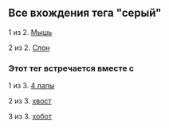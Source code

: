 ## Все вхождения тега "серый"


1 из 2. [Мышь](./2020-07-06_mouse.md)

2 из 2. [Слон](./2020-07-06_elephant.md)



### Этот тег встречается вместе с


1 из 3. [4 лапы](./meta_4_lapy.md)

2 из 3. [хвост](./meta_hvost.md)

3 из 3. [хобот](./meta_hobot.md)
